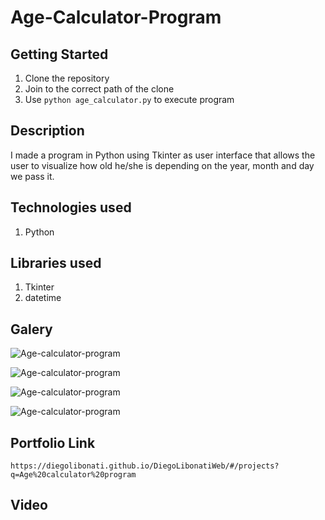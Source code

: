 # Age-Calculator-Program

## Getting Started

1. Clone the repository
2. Join to the correct path of the clone
3. Use `python age_calculator.py` to execute program

## Description

I made a program in Python using Tkinter as user interface that allows the user to visualize how old he/she is depending on the year, month and day we pass it.

## Technologies used

1. Python

## Libraries used

1. Tkinter
2. datetime

## Galery

![Age-calculator-program](https://raw.githubusercontent.com/DiegoLibonati/DiegoLibonatiWeb/main/data/projects/Python/Imagenes/agecalculatorpython-0.jpg)

![Age-calculator-program](https://raw.githubusercontent.com/DiegoLibonati/DiegoLibonatiWeb/main/data/projects/Python/Imagenes/agecalculatorpython-1.jpg)

![Age-calculator-program](https://raw.githubusercontent.com/DiegoLibonati/DiegoLibonatiWeb/main/data/projects/Python/Imagenes/agecalculatorpython-2.jpg)

![Age-calculator-program](https://raw.githubusercontent.com/DiegoLibonati/DiegoLibonatiWeb/main/data/projects/Python/Imagenes/agecalculatorpython-3.jpg)

## Portfolio Link

`https://diegolibonati.github.io/DiegoLibonatiWeb/#/projects?q=Age%20calculator%20program`

## Video
